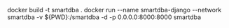docker build -t smartdba .
docker run --name smartdba-django --network smartdba -v ${PWD}:/smartdba -d -p 0.0.0.0:8000:8000 smartdba
